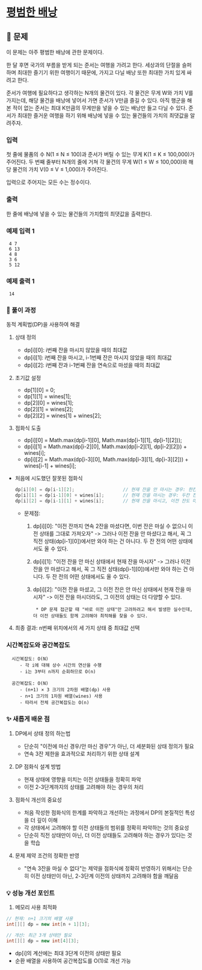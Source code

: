 # [평범한 배낭](https://www.acmicpc.net/problem/12865)

## 📌 문제
이 문제는 아주 평범한 배낭에 관한 문제이다.

한 달 후면 국가의 부름을 받게 되는 준서는 여행을 가려고 한다. 세상과의 단절을 슬퍼하며 최대한 즐기기 위한 여행이기 때문에, 가지고 다닐 배낭 또한 최대한 가치 있게 싸려고 한다.

준서가 여행에 필요하다고 생각하는 N개의 물건이 있다. 각 물건은 무게 W와 가치 V를 가지는데, 해당 물건을 배낭에 넣어서 가면 준서가 V만큼 즐길 수 있다. 아직 행군을 해본 적이 없는 준서는 최대 K만큼의 무게만을 넣을 수 있는 배낭만 들고 다닐 수 있다. 준서가 최대한 즐거운 여행을 하기 위해 배낭에 넣을 수 있는 물건들의 가치의 최댓값을 알려주자.

### 입력
첫 줄에 물품의 수 N(1 ≤ N ≤ 100)과 준서가 버틸 수 있는 무게 K(1 ≤ K ≤ 100,000)가 주어진다. 두 번째 줄부터 N개의 줄에 거쳐 각 물건의 무게 W(1 ≤ W ≤ 100,000)와 해당 물건의 가치 V(0 ≤ V ≤ 1,000)가 주어진다.

입력으로 주어지는 모든 수는 정수이다.

### 출력
한 줄에 배낭에 넣을 수 있는 물건들의 가치합의 최댓값을 출력한다.

### 예제 입력 1

     4 7
     6 13
     4 8
     3 6
     5 12

### 예제 출력 1

     14


### 🧰 풀이 과정

동적 계획법(DP)을 사용하여 해결

1. 상태 정의
   - dp[i][0]: i번째 잔을 마시지 않았을 때의 최대값
   - dp[i][1]: i번째 잔을 마시고, i-1번째 잔은 마시지 않았을 때의 최대값
   - dp[i][2]: i번째 잔과 i-1번째 잔을 연속으로 마셨을 때의 최대값


2. 초기값 설정
   - dp[1][0] = 0;
   - dp[1][1] = wines[1];
   - dp[2][0] = wines[1];
   - dp[2][1] = wines[2];
   - dp[2][2] = wines[1] + wines[2];


3. 점화식 도출
   - dp[i][0] = Math.max(dp[i-1][0], Math.max(dp[i-1][1], dp[i-1][2]));
   - dp[i][1] = Math.max(dp[i-2][0], Math.max(dp[i-2][1], dp[i-2][2])) + wines[i];
   - dp[i][2] = Math.max(dp[i-3][0], Math.max(dp[i-3][1], dp[i-3][2])) + wines[i-1] + wines[i];

* 처음에 시도했던 잘못된 점화식
   ```java
   dp[i][0] = dp[i-1][2];                  // 현재 잔을 안 마시는 경우: 한칸 전 상태들 중 최댓값
   dp[i][1] = dp[i-1][0] + wines[i];       // 현재 잔을 마시는 경우: 두칸 전 상태들 중 최대값 + 현재 와인잔
   dp[i][2] = dp[i-1][1] + wines[i];       // 현재 잔을 마시고, 이전 잔도 마신 경우: 세칸 전 상태들 중 최대값 + 직전 잔 + 현재 잔
   ```
  * 문제점:
    1) dp[i][0]: "이전 잔까지 연속 2잔을 마셨다면, 이번 잔은 마실 수 없으니 이전 상태를 그대로 가져오자" -> 그러나 이전 잔을 안 마셨다고 해서, 꼭 그 직전 상태(dp[i-1][0])에서만 와야 하는 건 아니다. 두 잔 전의 어떤 상태에서도 올 수 있다.
    2) dp[i][1]: "이전 잔을 안 마신 상태에서 현재 잔을 마시자" -> 그러나 이전 잔을 안 마셨다고 해서, 꼭 그 직전 상태(dp[i-1][0])에서만 와야 하는 건 아니다. 두 잔 전의 어떤 상태에서도 올 수 있다.
    3) dp[i][2]: "이전 잔을 마셨고, 그 이전 잔은 안 마신 상태에서 현재 잔을 마시자" -> 이전 잔을 마시더라도, 그 이전의 상태는 더 다양할 수 있다.


            * DP 문제 접근할 때 "바로 이전 상태"만 고려하려고 해서 발생한 실수인데, 더 이전 상태들도 함께 고려해야 최적해를 찾을 수 있다.


4. 최종 결과: n번째 위치에서의 세 가지 상태 중 최대값 선택



### 시간복잡도와 공간복잡도

      
      시간복잡도: O(N)
         - 각 i에 대해 상수 시간의 연산을 수행
         - i는 3부터 n까지 순회하므로 O(n)
      
      공간복잡도: O(N)
         - (n+1) × 3 크기의 2차원 배열(dp) 사용
         - n+1 크기의 1차원 배열(wines) 사용
         - 따라서 전체 공간복잡도는 O(n)



### ✨ 새롭게 배운 점
1. DP에서 상태 정의 하는법
   - 단순히 "이전에 마신 경우/안 마신 경우"가 아닌, 더 세분화된 상태 정의가 필요
   - 연속 3잔 제한을 효과적으로 처리하기 위한 상태 설계


2. DP 점화식 설계 방법
   - 현재 상태에 영향을 미치는 이전 상태들을 정확히 파악
   - 이전 2-3단계까지의 상태를 고려해야 하는 경우의 처리


3. 점화식 개선의 중요성
   - 처음 작성한 점화식의 한계를 파악하고 개선하는 과정에서 DP의 본질적인 특성을 더 깊이 이해
   - 각 상태에서 고려해야 할 이전 상태들의 범위를 정확히 파악하는 것의 중요성
   - 단순히 직전 상태만이 아닌, 더 이전 상태들도 고려해야 하는 경우가 있다는 것을 학습


4. 문제 제약 조건의 정확한 반영
   - "연속 3잔을 마실 수 없다"는 제약을 점화식에 정확히 반영하기 위해서는
   단순히 이전 상태만이 아닌, 2-3단계 이전의 상태까지 고려해야 함을 깨달음

### 💡 성능 개선 포인트
1. 메모리 사용 최적화

```java
// 현재: n+1 크기의 배열 사용
int[][] dp = new int[n + 1][3];

// 개선: 최근 3개 상태만 필요
int[][] dp = new int[4][3];
```
   - dp[i]의 계산에는 최대 3단계 이전의 상태만 필요
   - 순환 배열을 사용하여 공간복잡도를 O(1)로 개선 가능
